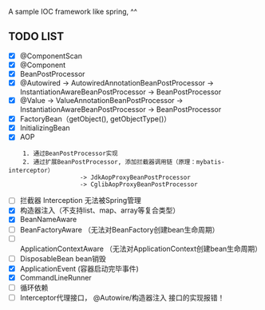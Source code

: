 
A sample IOC framework like spring, ^^


## TODO LIST

* [x] @ComponentScan
* [x] @Component
* [x] BeanPostProcessor
* [x] @Autowired -> AutowiredAnnotationBeanPostProcessor -> InstantiationAwareBeanPostProcessor -> BeanPostProcessor
* [x] @Value -> ValueAnnotationBeanPostProcessor -> InstantiationAwareBeanPostProcessor -> BeanPostProcessor
* [x] FactoryBean（getObject(), getObjectType()）
* [x] InitializingBean
* [x] AOP 
```   
    1. 通过BeanPostProcessor实现
    2. 通过扩展BeanPostProcessor, 添加拦截器调用链（原理：mybatis-interceptor）
                    -> JdkAopProxyBeanPostProcessor
                    -> CglibAopProxyBeanPostProcessor
```
* [ ] 拦截器 Interception 无法被Spring管理
* [x] 构造器注入（不支持list、map、array等复合类型）
* [x] BeanNameAware
* [ ] BeanFactoryAware （无法对BeanFactory创建bean生命周期）
* [ ] ApplicationContextAware （无法对ApplicationContext创建bean生命周期）
* [ ] DisposableBean bean销毁
* [x] ApplicationEvent (容器启动完毕事件)
* [x] CommandLineRunner
* [ ] 循环依赖
* [ ] Interceptor代理接口， @Autowire/构造器注入 接口的实现报错！
